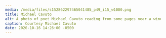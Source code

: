 ```yaml
---
media: /media/files/s152862297465041485_p49_i15_w1080.png
title: Michael Cavuto
alt: A photo of poet Michael Cavuto reading from some pages near a window.
caption: Courtesy Michael Cavuto
date: 2020-10-16 14:26:00 -0500
---
```

